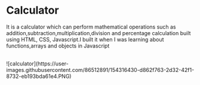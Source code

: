 # Calculator
<p> It is a calculator which can perform mathematical operations such as  addition,subtraction,multiplication,division and percentage calculation built using HTML, CSS, Javascript.I built it when I was learning about functions,arrays and objects in Javascript<p/>

<br>
![calculator](https://user-images.githubusercontent.com/86512891/154316430-d862f763-2d32-42f1-8732-eb193bda61e4.PNG)
